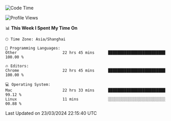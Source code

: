 <!--START_SECTION:waka-->
![Code Time](http://img.shields.io/badge/Code%20Time-2%2C067%20hrs%207%20mins-blue)

![Profile Views](http://img.shields.io/badge/Profile%20Views-3-blue)

📊 **This Week I Spent My Time On** 

```text
🕑︎ Time Zone: Asia/Shanghai

💬 Programming Languages: 
Other                    22 hrs 45 mins      █████████████████████████   100.00 % 

🔥 Editors: 
Chrome                   22 hrs 45 mins      █████████████████████████   100.00 % 

💻 Operating System: 
Mac                      22 hrs 33 mins      █████████████████████████   99.12 % 
Linux                    11 mins             ░░░░░░░░░░░░░░░░░░░░░░░░░   00.88 % 
```


 Last Updated on 23/03/2024 22:15:40 UTC
<!--END_SECTION:waka-->
